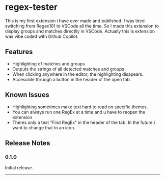 # regex-tester

This is my first extension i have ever made and published. I was tired switching from Regex101 to VSCode all the time. So I made this extension to display groups and matches directlly in VSCode. Actually this is extension was vibe coded with Github Copilot.

## Features

+ Highlighting of matches and groups
+ Outputs the strings of all detected matches and groups
+ When clicking anywhere in the editor, the highlighting disapears.
+ Accessible thruogh a button in the header of the open tab.

## Known Issues

+ Highlighting sometimes make text hard to read on specific themes.
+ You can always run one RegEx at a time and u have to reopen the extension
+ Theres only a text "Find RegEx" in the header of the tab. In the future i want to change that to an icon.

## Release Notes

### 0.1.0 

Initial release.

---

